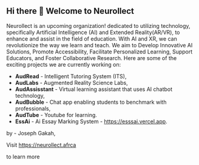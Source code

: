 ## Hi there 👋 Welcome to Neurollect

Neurollect is an upcoming organization! dedicated to utilizing technology, 
specifically Artificial Intelligence (AI) and Extended Reality(AR/VR), to enhance and assist in the field of education.
With AI and XR, we can revolutionize the way we learn and teach. We aim to 
Develop Innovative AI Solutions, Promote Accessibility, Facilitate Personalized Learning, Support Educators, and Foster Collaborative Research.
Here are some of the exciting projects we are currently working on: 
- **AudRead** - Intelligent Tutoring System (ITS), 
- **AudLabs** - Augmented Reality Science Labs, 
- **AudAssisstant** - Virtual learning assistant that uses AI chatbot technology,
- **AudBubble** - Chat app enabling students to benchmark with professionals,
- **AudTube** - Youtube for learning.
- **EssAi** - Ai Essay Marking System - https://esssai.vercel.app.

by - Joseph Gakah,


Visit https://neurollect.afrca


to learn more
